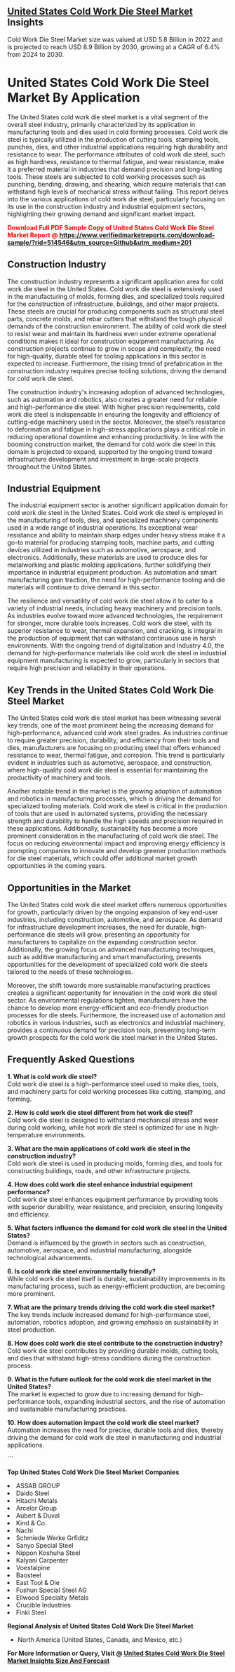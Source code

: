 <h2><a href="https://www.verifiedmarketreports.com/download-sample/?rid=514546&amp;utm_source=Github&amp;utm_medium=201" target="_blank">United States Cold Work Die Steel Market</a> Insights</h2><p>Cold Work Die Steel Market size was valued at USD 5.8 Billion in 2022 and is projected to reach USD 8.9 Billion by 2030, growing at a CAGR of 6.4% from 2024 to 2030.</p><p><h1>United States Cold Work Die Steel Market By Application</h1><p>The United States cold work die steel market is a vital segment of the overall steel industry, primarily characterized by its application in manufacturing tools and dies used in cold forming processes. Cold work die steel is typically utilized in the production of cutting tools, stamping tools, punches, dies, and other industrial applications requiring high durability and resistance to wear. The performance attributes of cold work die steel, such as high hardness, resistance to thermal fatigue, and wear resistance, make it a preferred material in industries that demand precision and long-lasting tools. These steels are subjected to cold working processes such as punching, bending, drawing, and shearing, which require materials that can withstand high levels of mechanical stress without failing. This report delves into the various applications of cold work die steel, particularly focusing on its use in the construction industry and industrial equipment sectors, highlighting their growing demand and significant market impact. <strong><p><span class=""><span style="color: #ff0000;"><strong>Download Full PDF Sample Copy of United States Cold Work Die Steel Market Report</strong> @ </span><a href="https://www.verifiedmarketreports.com/download-sample/?rid=514546&amp;utm_source=Github&amp;utm_medium=201" target="_blank">https://www.verifiedmarketreports.com/download-sample/?rid=514546&amp;utm_source=Github&amp;utm_medium=201</a></span></p></strong></p><h2>Construction Industry</h2><p>The construction industry represents a significant application area for cold work die steel in the United States. Cold work die steel is extensively used in the manufacturing of molds, forming dies, and specialized tools required for the construction of infrastructure, buildings, and other major projects. These steels are crucial for producing components such as structural steel parts, concrete molds, and rebar cutters that withstand the tough physical demands of the construction environment. The ability of cold work die steel to resist wear and maintain its hardness even under extreme operational conditions makes it ideal for construction equipment manufacturing. As construction projects continue to grow in scope and complexity, the need for high-quality, durable steel for tooling applications in this sector is expected to increase. Furthermore, the rising trend of prefabrication in the construction industry requires precise tooling solutions, driving the demand for cold work die steel.</p><p>The construction industry's increasing adoption of advanced technologies, such as automation and robotics, also creates a greater need for reliable and high-performance die steel. With higher precision requirements, cold work die steel is indispensable in ensuring the longevity and efficiency of cutting-edge machinery used in the sector. Moreover, the steel’s resistance to deformation and fatigue in high-stress applications plays a critical role in reducing operational downtime and enhancing productivity. In line with the booming construction market, the demand for cold work die steel in this domain is projected to expand, supported by the ongoing trend toward infrastructure development and investment in large-scale projects throughout the United States.</p><h2>Industrial Equipment</h2><p>The industrial equipment sector is another significant application domain for cold work die steel in the United States. Cold work die steel is employed in the manufacturing of tools, dies, and specialized machinery components used in a wide range of industrial operations. Its exceptional wear resistance and ability to maintain sharp edges under heavy stress make it a go-to material for producing stamping tools, machine parts, and cutting devices utilized in industries such as automotive, aerospace, and electronics. Additionally, these materials are used to produce dies for metalworking and plastic molding applications, further solidifying their importance in industrial equipment production. As automation and smart manufacturing gain traction, the need for high-performance tooling and die materials will continue to drive demand in this sector.</p><p>The resilience and versatility of cold work die steel allow it to cater to a variety of industrial needs, including heavy machinery and precision tools. As industries evolve toward more advanced technologies, the requirement for stronger, more durable tools increases. Cold work die steel, with its superior resistance to wear, thermal expansion, and cracking, is integral in the production of equipment that can withstand continuous use in harsh environments. With the ongoing trend of digitalization and Industry 4.0, the demand for high-performance materials like cold work die steel in industrial equipment manufacturing is expected to grow, particularly in sectors that require high precision and reliability in their operations.</p><h2>Key Trends in the United States Cold Work Die Steel Market</h2><p>The United States cold work die steel market has been witnessing several key trends, one of the most prominent being the increasing demand for high-performance, advanced cold work steel grades. As industries continue to require greater precision, durability, and efficiency from their tools and dies, manufacturers are focusing on producing steel that offers enhanced resistance to wear, thermal fatigue, and corrosion. This trend is particularly evident in industries such as automotive, aerospace, and construction, where high-quality cold work die steel is essential for maintaining the productivity of machinery and tools.</p><p>Another notable trend in the market is the growing adoption of automation and robotics in manufacturing processes, which is driving the demand for specialized tooling materials. Cold work die steel is critical in the production of tools that are used in automated systems, providing the necessary strength and durability to handle the high speeds and precision required in these applications. Additionally, sustainability has become a more prominent consideration in the manufacturing of cold work die steel. The focus on reducing environmental impact and improving energy efficiency is prompting companies to innovate and develop greener production methods for die steel materials, which could offer additional market growth opportunities in the coming years.</p><h2>Opportunities in the Market</h2><p>The United States cold work die steel market offers numerous opportunities for growth, particularly driven by the ongoing expansion of key end-user industries, including construction, automotive, and aerospace. As demand for infrastructure development increases, the need for durable, high-performance die steels will grow, presenting an opportunity for manufacturers to capitalize on the expanding construction sector. Additionally, the growing focus on advanced manufacturing techniques, such as additive manufacturing and smart manufacturing, presents opportunities for the development of specialized cold work die steels tailored to the needs of these technologies.</p><p>Moreover, the shift towards more sustainable manufacturing practices creates a significant opportunity for innovation in the cold work die steel sector. As environmental regulations tighten, manufacturers have the chance to develop more energy-efficient and eco-friendly production processes for die steels. Furthermore, the increased use of automation and robotics in various industries, such as electronics and industrial machinery, provides a continuous demand for precision tools, presenting long-term growth prospects for the cold work die steel market in the United States.</p><h2>Frequently Asked Questions</h2><p><strong>1. What is cold work die steel?</strong><br>Cold work die steel is a high-performance steel used to make dies, tools, and machinery parts for cold working processes like cutting, stamping, and forming.</p><p><strong>2. How is cold work die steel different from hot work die steel?</strong><br>Cold work die steel is designed to withstand mechanical stress and wear during cold working, while hot work die steel is optimized for use in high-temperature environments.</p><p><strong>3. What are the main applications of cold work die steel in the construction industry?</strong><br>Cold work die steel is used in producing molds, forming dies, and tools for constructing buildings, roads, and other infrastructure projects.</p><p><strong>4. How does cold work die steel enhance industrial equipment performance?</strong><br>Cold work die steel enhances equipment performance by providing tools with superior durability, wear resistance, and precision, ensuring longevity and efficiency.</p><p><strong>5. What factors influence the demand for cold work die steel in the United States?</strong><br>Demand is influenced by the growth in sectors such as construction, automotive, aerospace, and industrial manufacturing, alongside technological advancements.</p><p><strong>6. Is cold work die steel environmentally friendly?</strong><br>While cold work die steel itself is durable, sustainability improvements in its manufacturing process, such as energy-efficient production, are becoming more prominent.</p><p><strong>7. What are the primary trends driving the cold work die steel market?</strong><br>The key trends include increased demand for high-performance steel, automation, robotics adoption, and growing emphasis on sustainability in steel production.</p><p><strong>8. How does cold work die steel contribute to the construction industry?</strong><br>Cold work die steel contributes by providing durable molds, cutting tools, and dies that withstand high-stress conditions during the construction process.</p><p><strong>9. What is the future outlook for the cold work die steel market in the United States?</strong><br>The market is expected to grow due to increasing demand for high-performance tools, expanding industrial sectors, and the rise of automation and sustainable manufacturing practices.</p><p><strong>10. How does automation impact the cold work die steel market?</strong><br>Automation increases the need for precise, durable tools and dies, thereby driving the demand for cold work die steel in manufacturing and industrial applications.</p>```</p><p><strong>Top United States Cold Work Die Steel Market Companies</strong></p><div data-test-id=""><p><li>ASSAB GROUP</li><li> Daido Steel</li><li> Hitachi Metals</li><li> Arcelor Group</li><li> Aubert & Duval</li><li> Kind & Co.</li><li> Nachi</li><li> Schmiede Werke Grfiditz</li><li> Sanyo Special Steel</li><li> Nippon Koshuha Steel</li><li> Kalyani Carpenter</li><li> Voestalpine</li><li> Baosteel</li><li> East Tool & Die</li><li> Fushun Special Steel AG</li><li> Ellwood Specialty Metals</li><li> Crucible Industries</li><li> Finkl Steel</li></p><div><strong>Regional Analysis of&nbsp;United States Cold Work Die Steel Market</strong></div><ul><li dir="ltr"><p dir="ltr">North America&nbsp;(United States, Canada, and Mexico, etc.)</p></li></ul><p><strong>For More Information or Query, Visit @&nbsp;</strong><strong><a href="https://www.verifiedmarketreports.com/product/cold-work-die-steel-market-size-and-forecast/?utm_source=Github&amp;utm_medium=201" target="_blank">United States Cold Work Die Steel Market Insights Size And Forecast</a></strong></p></div>
